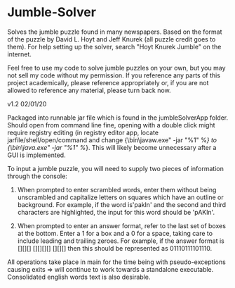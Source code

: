 # Jumble-Solver
Solves the jumble puzzle found in many newspapers. Based on the format of the puzzle by David L. Hoyt and Jeff Knurek (all puzzle credit goes to them). For help setting up the solver, search "Hoyt Knurek Jumble" on the internet.

Feel free to use my code to solve jumble puzzles on your own, but you may not sell my code without my permission. If you reference any parts of this project academically, please reference appropriately or, if you are not allowed to reference any material, please turn back now.

v1.2 02/01/20

Packaged into runnable jar file which is found in the jumbleSolverApp folder. Should open from command line fine, opening with a double click might require registry editing (in registry editor app, locate jarfile/shell/open/command and change {\bin\javaw.exe" -jar "%1" %*} to {\bin\java.exe" -jar "%1" %*}. This will likely become unnecessary after a GUI is implemented.

To input a jumble puzzle, you will need to supply two pieces of information through the console:

  1) When prompted to enter scrambled words, enter them without being unscrambled and capitalize letters on squares which have an outline or background. For example, if the word is'pakln'  and the second and third characters are highlighted, the input for this word should be 'pAKln'.
  
  2) When prompted to enter an answer format, refer to the last set of boxes at the bottom. Enter a 1 for a box and a 0 for a space, taking care to include leading and trailing zeroes. For example, if the answer format is [][][] [][][][] [][][] then this should be represented as 01110111101110.

All operations take place in main for the time being with pseudo-exceptions causing exits => will continue to work towards a standalone executable. Consolidated english words text is also desirable.
